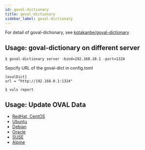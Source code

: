 ```yaml
---
id: goval-dictionary
title: goval-dictionary
sidebar_label: goval-dictionary
---
```


For detail of goval-dictionary, see [kotakanbe/goval-dictionary](https://github.com/kotakanbe/goval-dictionary)

## Usage: goval-dictionary on different server

```
$ goval-dictionary server -bind=192.168.10.1 -port=1324
```

Sepcify URL of the goval-dict in config.toml

```
[ovalDict]
url = "http://192.168.0.1:1324"
```

```
$ vuls report 
```

## Usage: Update OVAL Data

- [RedHat, CentOS](https://github.com/kotakanbe/goval-dictionary#usage-fetch-oval-data-from-redhat)
- [Ubuntu](https://github.com/kotakanbe/goval-dictionary#usage-fetch-oval-data-from-ubuntu)
- [Debian](https://github.com/kotakanbe/goval-dictionary#usage-fetch-oval-data-from-debian)
- [Oracle](https://github.com/kotakanbe/goval-dictionary#usage-fetch-oval-data-from-oracle)
- [SUSE](https://github.com/kotakanbe/goval-dictionary#usage-fetch-oval-data-from-suse)
- [Alpine](https://github.com/kotakanbe/goval-dictionary#usage-fetch-alpine-secdb-as-oval-data-type)

